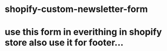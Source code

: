 # shopify-custom-newsletter-form

# use this form in everithing in shopify store also use it for footer...
